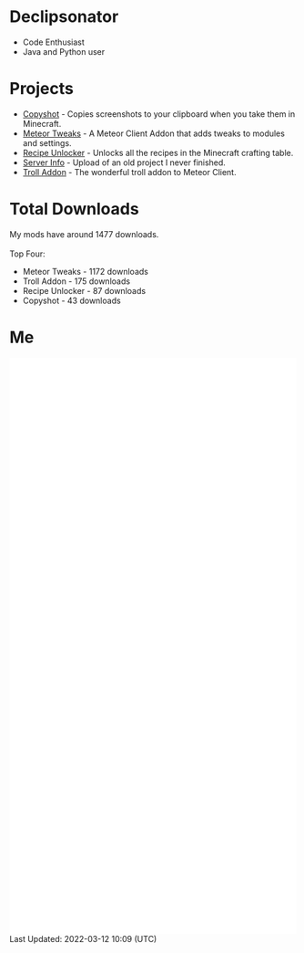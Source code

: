 # Declipsonator
- Code Enthusiast
- Java and Python user
# Projects
- [Copyshot](https://github.com/Declipsonator/Copyshot) - Copies screenshots to your clipboard when you take them in Minecraft.
- [Meteor Tweaks](https://github.com/Declipsonator/Meteor-Tweaks) - A Meteor Client Addon that adds tweaks to modules and settings.
- [Recipe Unlocker](https://github.com/Declipsonator/Recipe-Unlocker) - Unlocks all the recipes in the Minecraft crafting table.
- [Server Info](https://github.com/Declipsonator/Server-Info) - Upload of an old project I never finished.
- [Troll Addon](https://github.com/Declipsonator/Troll-Addon) - The wonderful troll addon to Meteor Client.


# Total Downloads
My mods have around 1477 downloads. \
\
Top Four:
- Meteor Tweaks - 1172 downloads  
- Troll Addon - 175 downloads  
- Recipe Unlocker - 87 downloads  
- Copyshot - 43 downloads  


# Me
<img align="center" src="/github-metrics.svg" alt="Metrics">
Last Updated: 2022-03-12 10:09 (UTC)
